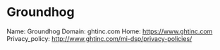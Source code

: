 
# Groundhog

Name: Groundhog
Domain: ghtinc.com
Home: https://www.ghtinc.com
Privacy_policy: http://www.ghtinc.com/mi-dsp/privacy-policies/
